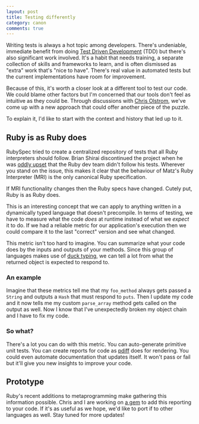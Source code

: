 ```yaml
---
layout: post
title: Testing differently
category: canon
comments: true
---
```


Writing tests is always a hot topic among developers. There's undeniable, immediate benefit from doing [Test Driven Development](http://en.wikipedia.org/wiki/Test-driven_development) (TDD) but there's also significant work involved. It's a habit that needs training, a separate collection of skills and frameworks to learn, and is often dismissed as "extra" work that's "nice to have". There's real value in automated tests but the current implementations have room for improvement.

Because of this, it's worth a closer look at a different tool to test our code. We could blame other factors but I'm concerned that our tools don't feel as intuitive as they could be. Through discussions with [Chris Olstrom](github.com/colstrom), we've come up with a new approach that could offer another piece of the puzzle.

To explain it, I'd like to start with the context and history that led up to it.

## Ruby is as Ruby does

RubySpec tried to create a centralized repository of tests that all Ruby interpreters should follow. Brian Shirai discontinued the project when he was [oddly upset](http://rubini.us/2014/12/31/matz-s-ruby-developers-don-t-use-rubyspec/) that the Ruby dev team didn't follow his tests. Wherever you stand on the issue, this makes it clear that the behaviour of Matz's Ruby Interpreter (MRI) is the only canonical Ruby specification.

If MRI functionality changes then the Ruby specs have changed. Cutely put, Ruby is as Ruby does.

This is an interesting concept that we can apply to anything written in a dynamically typed language that doesn't precompile. In terms of testing, we have to measure what the code *does* at runtime instead of what we *expect* it to do. If we had a reliable metric for our application's execution then we could compare it to the last "correct" version and see what changed.

This metric isn't too hard to imagine. You can summarize what your code does by the inputs and outputs of your methods. Since this group of languages makes use of [duck typing](http://en.wikipedia.org/wiki/Duck_typing), we can tell a lot from what the returned object is expected to respond to.

### An example

Imagine that these metrics tell me that my `foo_method` always gets passed a `String` and outputs a `Hash` that must respond to `puts`. Then I update my code and it now tells me my custom `parse_array` method gets called on the output as well. Now I know that I've unexpectedly broken my object chain and I have to fix my code.

### So what?

There's a lot you can do with this metric. You can auto-generate primitive unit tests. You can create reports for code as [pdiff](http://mattjibson.com/blog/2013/06/11/perceptual-diffs-at-stack-overflow/) does for rendering. You could even automate documentation that updates itself. It won't pass or fail but it'll give you new insights to improve your code.

## Prototype

Ruby's recent additions to metaprogramming make gathering this information possible. Chris and I are working on [a gem](https://github.com/colstrom/canon) to add this reporting to your code. If it's as useful as we hope, we'd like to port if to other languages as well. Stay tuned for more updates!
